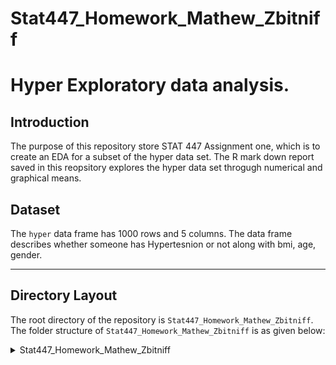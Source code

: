 # Stat447_Homework_Mathew_Zbitniff



# Hyper Exploratory data analysis. 

## Introduction
The purpose of this repository store STAT 447 Assignment one, which is to create an EDA for a subset of the hyper data set. The R mark down report saved in this reopsitory explores the hyper data set throgugh numerical and graphical means. 

## Dataset
The `hyper` data frame has 1000 rows and 5 columns. The data frame describes whether someone has Hypertesnion or not along with bmi, age, gender.

---
## Directory Layout

The root directory of the repository is `Stat447_Homework_Mathew_Zbitniff`. The folder structure of `Stat447_Homework_Mathew_Zbitniff` is as given below:

<details><summary>Stat447_Homework_Mathew_Zbitniff</summary>
	
	lboxcox/
	├── data
	│   └── hypder.csv
	├──  RMD_files
	│   └──Homework_1.Rmd
	└── Reports
            └──Homework_1.pdf
	 
</details>

